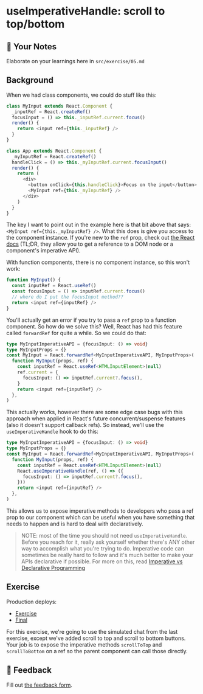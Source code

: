 # useImperativeHandle: scroll to top/bottom

## 📝 Your Notes

Elaborate on your learnings here in `src/exercise/05.md`

## Background

When we had class components, we could do stuff like this:

```javascript
class MyInput extends React.Component {
  _inputRef = React.createRef()
  focusInput = () => this._inputRef.current.focus()
  render() {
    return <input ref={this._inputRef} />
  }
}

class App extends React.Component {
  _myInputRef = React.createRef()
  handleClick = () => this._myInputRef.current.focusInput()
  render() {
    return (
      <div>
        <button onClick={this.handleClick}>Focus on the input</button>
        <MyInput ref={this._myInputRef} />
      </div>
    )
  }
}
```

The key I want to point out in the example here is that bit above that says:
`<MyInput ref={this._myInputRef} />`. What this does is give you access to the
component instance. If you're new to the `ref` prop, check out
[the React docs](https://reactjs.org/docs/forwarding-refs.html) (TL;DR, they
allow you to get a reference to a DOM node or a component's imperative API).

With function components, there is no component instance, so this won't work:

```javascript
function MyInput() {
  const inputRef = React.useRef()
  const focusInput = () => inputRef.current.focus()
  // where do I put the focusInput method??
  return <input ref={inputRef} />
}
```

You'll actually get an error if you try to pass a `ref` prop to a function
component. So how do we solve this? Well, React has had this feature called
`forwardRef` for quite a while. So we could do that:

```typescript
type MyInputImperativeAPI = {focusInput: () => void}
type MyInputProps = {}
const MyInput = React.forwardRef<MyInputImperativeAPI, MyInputProps>(
  function MyInput(props, ref) {
    const inputRef = React.useRef<HTMLInputElement>(null)
    ref.current = {
      focusInput: () => inputRef.current?.focus(),
    }
    return <input ref={inputRef} />
  },
)
```

This actually works, however there are some edge case bugs with this approach
when applied in React's future concurrent/suspense features (also it doesn't
support callback refs). So instead, we'll use the `useImperativeHandle` hook to
do this:

```typescript
type MyInputImperativeAPI = {focusInput: () => void}
type MyInputProps = {}
const MyInput = React.forwardRef<MyInputImperativeAPI, MyInputProps>(
  function MyInput(props, ref) {
    const inputRef = React.useRef<HTMLInputElement>(null)
    React.useImperativeHandle(ref, () => ({
      focusInput: () => inputRef.current?.focus(),
    }))
    return <input ref={inputRef} />
  },
)
```

This allows us to expose imperative methods to developers who pass a ref prop to
our component which can be useful when you have something that needs to happen
and is hard to deal with declaratively.

> NOTE: most of the time you should not need `useImperativeHandle`. Before you
> reach for it, really ask yourself whether there's ANY other way to accomplish
> what you're trying to do. Imperative code can sometimes be really hard to
> follow and it's much better to make your APIs declarative if possible. For
> more on this, read
> [Imperative vs Declarative Programming](https://tylermcginnis.com/imperative-vs-declarative-programming/)

## Exercise

Production deploys:

- [Exercise](https://advanced-react-hooks.netlify.com/isolated/exercise/05.tsx)
- [Final](https://advanced-react-hooks.netlify.com/isolated/final/05.tsx)

For this exercise, we're going to use the simulated chat from the last exercise,
except we've added scroll to top and scroll to bottom buttons. Your job is to
expose the imperative methods `scrollToTop` and `scrollToBottom` on a ref so the
parent component can call those directly.

## 🦉 Feedback

Fill out
[the feedback form](https://ws.kcd.im/?ws=Advanced%20React%20Hooks%20%F0%9F%94%A5&e=05%3A%20useImperativeHandle%3A%20scroll%20to%20top%2Fbottom&em=robinmckenzie2%40gmail.com).
